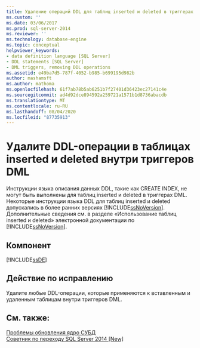 ```yaml
---
title: Удаление операций DDL для таблиц inserted и deleted в триггерах DML | Документация Майкрософт
ms.custom: ''
ms.date: 03/06/2017
ms.prod: sql-server-2014
ms.reviewer: ''
ms.technology: database-engine
ms.topic: conceptual
helpviewer_keywords:
- data definition language [SQL Server]
- DDL statements [SQL Server]
- DML triggers, removing DDL operations
ms.assetid: e49ba7d5-787f-4052-b985-b699195d982b
author: mashamsft
ms.author: mathoma
ms.openlocfilehash: 61f7ab78b5ab6251b7f27401d36423ec27141c4e
ms.sourcegitcommit: ad4d92dce894592a259721a1571b1d8736abacdb
ms.translationtype: MT
ms.contentlocale: ru-RU
ms.lasthandoff: 08/04/2020
ms.locfileid: "87735913"
---
```

# <a name="remove-ddl-operations-on-the-inserted-and-deleted-tables-inside-dml-triggers"></a>Удалите DDL-операции в таблицах inserted и deleted внутри триггеров DML
  Инструкции языка описания данных DDL, такие как CREATE INDEX, не могут быть выполнены для таблиц inserted и deleted в триггерах DML. Некоторые инструкции языка DDL для таблиц inserted и deleted допускались в более ранних версиях [!INCLUDE[ssNoVersion](../../includes/ssnoversion-md.md)]. Дополнительные сведения см. в разделе «Использование таблиц inserted и deleted» электронной документации по [!INCLUDE[ssNoVersion](../../includes/ssnoversion-md.md)].  
  
## <a name="component"></a>Компонент  
 [!INCLUDE[ssDE](../../includes/ssde-md.md)]  
  
## <a name="corrective-action"></a>Действие по исправлению  
 Удалите любые DDL-операции, которые применяются к вставленным и удаленным таблицам внутри триггеров DML.  
  
## <a name="see-also"></a>См. также:  
 [Проблемы обновления ядро СУБД](../../../2014/sql-server/install/database-engine-upgrade-issues.md)   
 [Советник по переходу SQL Server 2014 &#91;New&#93;](sql-server-2014-upgrade-advisor.md)  
  
  

